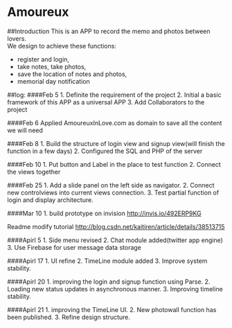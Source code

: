 # Amoureux
##Introduction
This is an APP to record the memo and photos between lovers.<br>
We design to achieve these functions:<br>
* register and login, <br>
* take notes, take photos, <br>
* save the location of notes and photos, <br>
* memorial day notification <br>

##log:
####Feb 5
    1. Definite the requirement of the project
    2. Initial a basic framework of this APP as a universal APP
    3. Add Collaborators to the project
    
####Feb 6
    Applied AmoureuxInLove.com as domain to save all the content we will need
    
####Feb 8
    1. Build the structure of login view and signup view(will finish the function in a few days)
    2. Configured the SQL and PHP of the server
    
####Feb 10
    1. Put button and Label in the place to test function
    2. Connect the views together
    
####Feb 25
    1. Add a slide panel on the left side as navigator.
    2. Connect new controlviews into current views connection.
    3. Test partial function of login and display architecture.

####Mar 10
    1. build prototype on invision
        http://invis.io/492ERP9KG


Readme modify tutorial
http://blog.csdn.net/kaitiren/article/details/38513715

####Apirl 5
    1. Side menu revised
    2. Chat module added(twitter app engine)
    3. Use Firebase for user message data storage
    
####Apirl 17
    1. UI refine
    2. TimeLine module added
    3. Improve system stability.
    
####Apirl 20
    1. improving the login and signup function using Parse.
    2. Loading new status updates in asynchronous manner.
    3. Improving timeline stability.
    
####Apirl 21
    1. improving the TimeLine UI.
    2. New photowall function has been published.
    3. Refine design structure.
